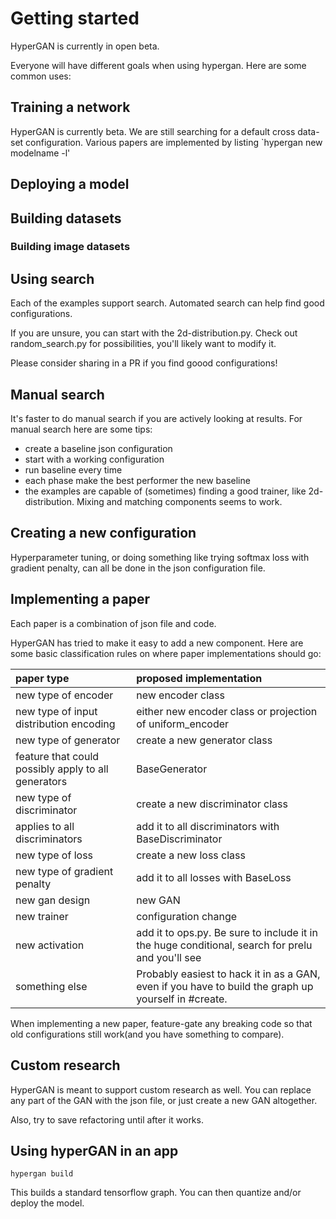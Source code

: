 # Getting started

HyperGAN is currently in open beta.

Everyone will have different goals when using hypergan. Here are some common uses:

## Training a network

HyperGAN is currently beta. We are still searching for a default cross data-set configuration. Various papers are implemented by listing \`hypergan new modelname -l'

## Deploying a model

## Building datasets

### Building image datasets

## Using search

Each of the examples support search. Automated search can help find good configurations.

If you are unsure, you can start with the 2d-distribution.py. Check out random\_search.py for possibilities, you'll likely want to modify it.

Please consider sharing in a PR if you find goood configurations!

## Manual search

It's faster to do manual search if you are actively looking at results. For manual search here are some tips:

* create a baseline json configuration
* start with a working configuration
* run baseline every time
* each phase make the best performer the new baseline
* the examples are capable of \(sometimes\) finding a good trainer, like 2d-distribution.  Mixing and matching components seems to work.

## Creating a new configuration

Hyperparameter tuning, or doing something like trying softmax loss with gradient penalty, can all be done in the json configuration file.

## Implementing a paper

Each paper is a combination of json file and code.

HyperGAN has tried to make it easy to add a new component. Here are some basic classification rules on where paper implementations should go:

| paper type | proposed implementation |
| :--- | :--- |
| new type of encoder | new encoder class |
| new type of input distribution encoding | either new encoder class or projection of uniform\_encoder |
| new type of generator | create a new generator class |
| feature that could possibly apply to all generators | BaseGenerator |
| new type of discriminator | create a new discriminator class |
| applies to all discriminators | add it to all discriminators with BaseDiscriminator |
| new type of loss | create a new loss class |
| new type of gradient penalty | add it to all losses with BaseLoss |
| new gan design | new GAN |
| new trainer | configuration change |
| new activation | add it to ops.py.  Be sure to include it in the huge conditional, search for prelu and you'll see |
| something else | Probably easiest to hack it in as a GAN, even if you have to build the graph up yourself in \#create. |

When implementing a new paper, feature-gate any breaking code so that old configurations still work\(and you have something to compare\).

## Custom research

HyperGAN is meant to support custom research as well. You can replace any part of the GAN with the json file, or just create a new GAN altogether.

Also, try to save refactoring until after it works.

## Using hyperGAN in an app

`hypergan build`

This builds a standard tensorflow graph. You can then quantize and/or deploy the model.

